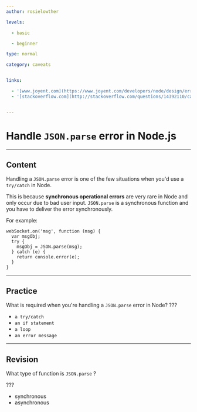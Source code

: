 ```yaml
---
author: rosielowther

levels:

  - basic

  - beginner

type: normal

category: caveats


links:

  - '[www.joyent.com](https://www.joyent.com/developers/node/design/errors){website}'
  - '[stackoverflow.com](http://stackoverflow.com/questions/14392110/catch-exception-in-node-during-json-parse?lq=1){website}'


---
```


# Handle `JSON.parse` error in Node.js

---
## Content

Handling a `JSON.parse` error is one of the few situations when you'd use a `try/catch` in Node.

This is because **synchronous operational errors** are very rare in Node and only occur due to bad user input. `JSON.parse` is a synchronous function and you have to deliver the error synchronously.

For example:
```
webSocket.on('msg', function (msg) {
  var msgObj;
  try {
    msgObj = JSON.parse(msg);
  } catch (e) {
    return console.error(e);
  }
}
```

---
## Practice

What is required when you're handling a `JSON.parse` error in Node? ???


* `a try/catch`
* `an if statement`
* `a loop`
* `an error message`

---
## Revision

What type of function is `JSON.parse` ?

???


* synchronous
* asynchronous

